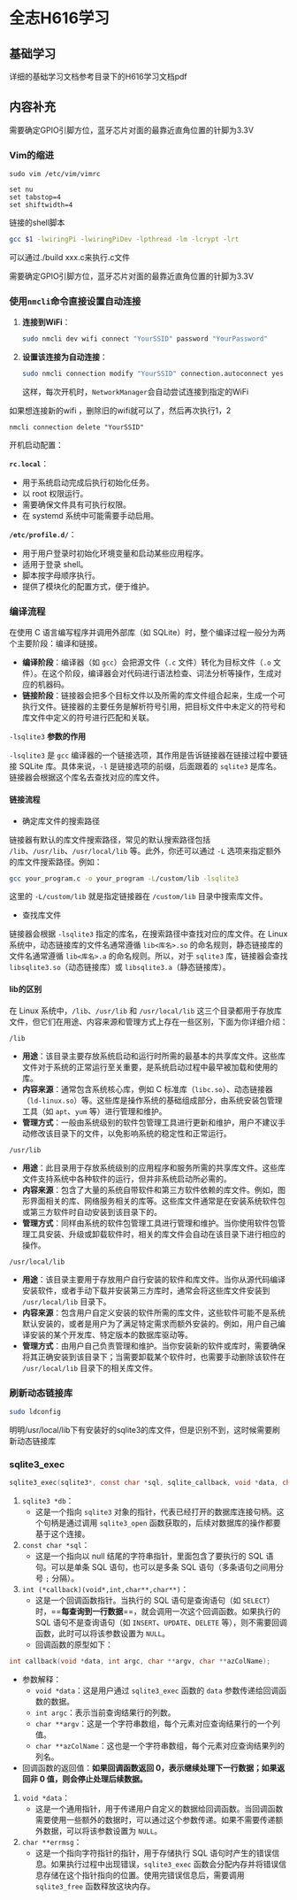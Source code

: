 # 全志H616学习

## 基础学习

详细的基础学习文档参考目录下的H616学习文档pdf

## 内容补充

需要确定GPIO引脚方位，蓝牙芯片对面的最靠近直角位置的针脚为3.3V

### Vim的缩进

~~~
sudo vim /etc/vim/vimrc

set nu
set tabstop=4
set shiftwidth=4
~~~

链接的shell脚本
~~~bash
gcc $1 -lwiringPi -lwiringPiDev -lpthread -lm -lcrypt -lrt
~~~
可以通过./build xxx.c来执行.c文件

需要确定GPIO引脚方位，蓝牙芯片对面的最靠近直角位置的针脚为3.3V



### 使用`nmcli`命令直接设置自动连接

1. **连接到WiFi**：

   ```bash
   sudo nmcli dev wifi connect "YourSSID" password "YourPassword"
   ```

2. **设置该连接为自动连接**：

   ```bash
   sudo nmcli connection modify "YourSSID" connection.autoconnect yes
   ```

   这样，每次开机时，`NetworkManager`会自动尝试连接到指定的WiFi

如果想连接新的wifi ，删除旧的wifi就可以了，然后再次执行1，2

```
nmcli connection delete "YourSSID"
```

开机启动配置：

**`rc.local`**：

- 用于系统启动完成后执行初始化任务。
- 以 root 权限运行。
- 需要确保文件具有可执行权限。
- 在 systemd 系统中可能需要手动启用。

**`/etc/profile.d/`**：

- 用于用户登录时初始化环境变量和启动某些应用程序。
- 适用于登录 shell。
- 脚本按字母顺序执行。
- 提供了模块化的配置方式，便于维护。

### 编译流程

在使用 C 语言编写程序并调用外部库（如 SQLite）时，整个编译过程一般分为两个主要阶段：编译和链接。

- **编译阶段**：编译器（如 `gcc`）会把源文件（`.c` 文件）转化为目标文件（`.o` 文件）。在这个阶段，编译器会对代码进行语法检查、词法分析等操作，生成对应的机器码。
- **链接阶段**：链接器会把多个目标文件以及所需的库文件组合起来，生成一个可执行文件。链接器的主要任务是解析符号引用，把目标文件中未定义的符号和库文件中定义的符号进行匹配和关联。

 `-lsqlite3` **参数的作用**

`-lsqlite3` 是 `gcc` 编译器的一个链接选项，其作用是告诉链接器在链接过程中要链接 SQLite 库。具体来说，`-l` 是链接选项的前缀，后面跟着的 `sqlite3` 是库名。链接器会根据这个库名去查找对应的库文件。

#### 链接流程

- 确定库文件的搜索路径

链接器有默认的库文件搜索路径，常见的默认搜索路径包括 `/lib`、`/usr/lib`、`/usr/local/lib` 等。此外，你还可以通过 `-L` 选项来指定额外的库文件搜索路径。例如：

```bash
gcc your_program.c -o your_program -L/custom/lib -lsqlite3
```

这里的 `-L/custom/lib` 就是指定链接器在 `/custom/lib` 目录中搜索库文件。

- 查找库文件

链接器会根据 `-lsqlite3` 指定的库名，在搜索路径中查找对应的库文件。在 Linux 系统中，动态链接库的文件名通常遵循 `lib<库名>.so` 的命名规则，静态链接库的文件名通常遵循 `lib<库名>.a` 的命名规则。所以，对于 `sqlite3` 库，链接器会查找 `libsqlite3.so`（动态链接库）或 `libsqlite3.a`（静态链接库）。

#### lib的区别

在 Linux 系统中，`/lib`、`/usr/lib` 和 `/usr/local/lib` 这三个目录都用于存放库文件，但它们在用途、内容来源和管理方式上存在一些区别，下面为你详细介绍：

`/lib`

- **用途**：该目录主要存放系统启动和运行时所需的最基本的共享库文件。这些库文件对于系统的正常运行至关重要，是系统启动过程中最早被加载和使用的库。
- **内容来源**：通常包含系统核心库，例如 C 标准库（`libc.so`）、动态链接器（`ld-linux.so`）等。这些库是操作系统的基础组成部分，由系统安装包管理工具（如 `apt`、`yum` 等）进行管理和维护。
- **管理方式**：一般由系统级别的软件包管理工具进行更新和维护，用户不建议手动修改该目录下的文件，以免影响系统的稳定性和正常运行。

`/usr/lib`

- **用途**：此目录用于存放系统级别的应用程序和服务所需的共享库文件。这些库文件支持系统中各种软件的运行，但并非系统启动所必需的。
- **内容来源**：包含了大量的系统自带软件和第三方软件依赖的库文件。例如，图形界面相关的库、网络服务相关的库等。这些库文件通常是在安装系统软件包或第三方软件时自动安装到该目录下的。
- **管理方式**：同样由系统的软件包管理工具进行管理和维护。当你使用软件包管理工具安装、升级或卸载软件时，相关的库文件会自动在该目录下进行相应的操作。

`/usr/local/lib`

- **用途**：该目录主要用于存放用户自行安装的软件和库文件。当你从源代码编译安装软件，或者手动下载并安装第三方库时，通常会将这些库文件安装到 `/usr/local/lib` 目录下。
- **内容来源**：包含用户自定义安装的软件所需的库文件，这些软件可能不是系统默认安装的，或者是用户为了满足特定需求而额外安装的。例如，用户自己编译安装的某个开发库、特定版本的数据库驱动等。
- **管理方式**：由用户自己负责管理和维护。当你安装新的软件或库时，需要确保将其正确安装到该目录下；当需要卸载某个软件时，也需要手动删除该软件在 `/usr/local/lib` 目录下的相关库文件。

### 刷新动态链接库

```bash
sudo ldconfig
```

明明/usr/local/lib下有安装好的sqlite3的库文件，但是识别不到，这时候需要刷新动态链接库

### sqlite3_exec

```c
sqlite3_exec(sqlite3*, const char *sql, sqlite_callback, void *data, char **errmsg)
```

1. `sqlite3 *db`：
   - 这是一个指向 `sqlite3` 对象的指针，代表已经打开的数据库连接句柄。这个句柄是通过调用 `sqlite3_open` 函数获取的，后续对数据库的操作都要基于这个连接。
2. `const char *sql`：
   - 这是一个指向以 null 结尾的字符串指针，里面包含了要执行的 SQL 语句。可以是单条 SQL 语句，也可以是多条 SQL 语句（多条语句之间用分号 `;` 分隔）。
3. `int (*callback)(void*,int,char**,char**)`：
   - 这是一个回调函数指针。当执行的 SQL 语句是查询语句（如 `SELECT`）时，==**每查询到一行数据**==，就会调用一次这个回调函数。如果执行的 SQL 语句不是查询语句（如 `INSERT`、`UPDATE`、`DELETE` 等），则不需要回调函数，此时可以将该参数设置为 `NULL`。
   - 回调函数的原型如下：

```c
int callback(void *data, int argc, char **argv, char **azColName);
```

- 参数解释：
  - `void *data`：这是用户通过 `sqlite3_exec` 函数的 `data` 参数传递给回调函数的数据。
  - `int argc`：表示当前查询结果行的列数。
  - `char **argv`：这是一个字符串数组，每个元素对应查询结果行的一个列值。
  - `char **azColName`：这也是一个字符串数组，每个元素对应查询结果列的列名。
- 回调函数的返回值：**如果回调函数返回 0，表示继续处理下一行数据；如果返回非 0 值，则会停止处理后续数据。**

1. `void *data`：
   - 这是一个通用指针，用于传递用户自定义的数据给回调函数。当回调函数需要使用一些额外的数据时，可以通过这个参数传递。如果不需要传递额外数据，可以将该参数设置为 `NULL`。
2. `char **errmsg`：
   - 这是一个指向字符指针的指针，用于存储执行 SQL 语句时产生的错误信息。如果执行过程中出现错误，`sqlite3_exec` 函数会分配内存并将错误信息存储在这个指针指向的位置。使用完错误信息后，需要调用 `sqlite3_free` 函数释放这块内存。
